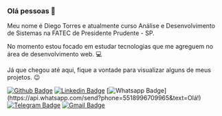 ### Olá pessoas 👋

Meu nome é Diego Torres e atualmente curso Análise e Desenvolvimento de Sistemas na FATEC de Presidente Prudente - SP. 

No momento estou focado em estudar tecnologias que me agreguem no área de desenvolvimento web. :computer:

Já que chegou até aqui, fique a vontade para visualizar alguns de meus projetos. :wink:

[![Github Badge](https://img.shields.io/badge/-Github-000?style=flat-square&logo=Github&logoColor=white&link=https://github.com/DiegoTBC)](https://github.com/DiegoTBC)
[![Linkedin Badge](https://img.shields.io/badge/-LinkedIn-blue?style=flat-square&logo=Linkedin&logoColor=white&link=https://www.linkedin.com/in/diegotbc/)](https://www.linkedin.com/in/diegotbc/)
[![Whatsapp Badge](https://img.shields.io/badge/-Whatsapp-4CA143?style=flat-square&labelColor=4CA143&logo=whatsapp&logoColor=white&link=https://api.whatsapp.com/send?phone=5518996709965&text=Olá!)](https://api.whatsapp.com/send?phone=5518996709965&text=Olá!)
[![Telegram Badge](https://img.shields.io/badge/-Telegram-1ca0f1?style=flat-square&labelColor=1ca0f1&logo=telegram&logoColor=white&link=https://t.me/DiegoTBC)](https://t.me/DiegoTBC)
[![Gmail Badge](https://img.shields.io/badge/-Gmail-c14438?style=flat-square&logo=Gmail&logoColor=white&link=mailto:torressdiiego@gmail.com)](mailto:torressdiiego@gmail.com)

<!--
**DiegoTBC/DiegoTBC** is a ✨ _special_ ✨ repository because its `README.md` (this file) appears on your GitHub profile.

Here are some ideas to get you started:

- 🔭 I’m currently working on ...
- 🌱 I’m currently learning ...
- 👯 I’m looking to collaborate on ...
- 🤔 I’m looking for help with ...
- 💬 Ask me about ...
- 📫 How to reach me: ...
- 😄 Pronouns: ...
- ⚡ Fun fact: ...
-->
